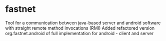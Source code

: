 # fastnet
Tool for a communication between java-based server and android software with straight remote method invocations (RMI)
Added refactored version org.fastnet.android of full implementation for android - client and server
